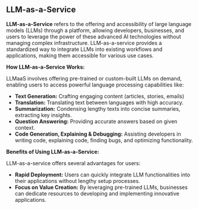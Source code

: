 ## LLM-as-a-Service

**LLM-as-a-Service** refers to the offering and accessibility of large language models (LLMs) through a platform, allowing developers, businesses, and users to leverage the power of these advanced AI technologies without managing complex infrastructure.  LLM-as-a-service provides a standardized way to integrate LLMs into existing workflows and applications, making them accessible for various use cases.

**How LLM-as-a-Service Works:** 

LLMaaS involves offering pre-trained or custom-built LLMs on demand, enabling users to access powerful language processing capabilities like:

* **Text Generation:**  Crafting engaging content (articles, stories, emails)
* **Translation:**  Translating text between languages with high accuracy.
* **Summarization:** Condensing lengthy texts into concise summaries, extracting key insights. 
* **Question Answering:** Providing accurate answers based on given context.
* **Code Generation, Explaining & Debugging:** Assisting developers in writing code, explaining code, finding bugs, and optimizing functionality. 

**Benefits of Using LLM-as-a-Service:**

LLM-as-a-service offers several advantages for users: 

* **Rapid Deployment:** Users can quickly integrate LLM functionalities into their applications without lengthy setup processes. 
* **Focus on Value Creation:** By leveraging pre-trained LLMs, businesses can dedicate resources to developing and implementing innovative applications.



